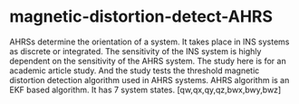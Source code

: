 # magnetic-distortion-detect-AHRS

AHRSs determine the orientation of a system. 
It takes place in INS systems as discrete or integrated. 
The sensitivity of the INS system is highly dependent on the sensitivity of the AHRS system. 
The study here is for an academic article study. 
And the study tests the threshold magnetic distortion detection algorithm used in AHRS systems.
AHRS algorithm is an EKF based algorithm.
It has 7 system states.
[qw,qx,qy,qz,bwx,bwy,bwz]


